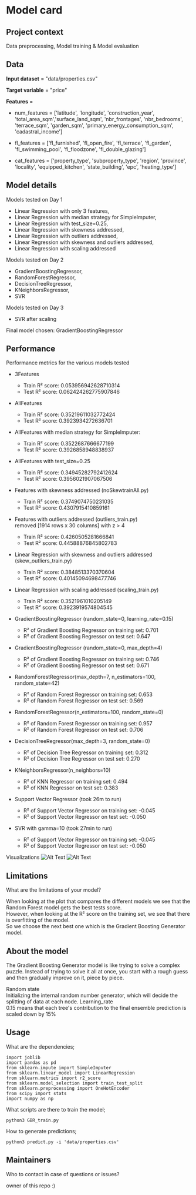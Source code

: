 # Model card

## Project context

Data preprocessing, Model training & Model evaluation

## Data

**Input dataset** = "data/properties.csv" </p>
**Target variable** = "price"</p>
**Features** =
- num_features = ['latitude', 'longitude', 'construction_year', 'total_area_sqm','surface_land_sqm', 'nbr_frontages', 'nbr_bedrooms', 'terrace_sqm', 'garden_sqm', 'primary_energy_consumption_sqm', 'cadastral_income']</p>
- fl_features = ['fl_furnished', 'fl_open_fire', 'fl_terrace', 'fl_garden', 'fl_swimming_pool', 'fl_floodzone', 'fl_double_glazing']</p>
- cat_features = ['property_type', 'subproperty_type', 'region', 'province', 'locality',
       'equipped_kitchen', 'state_building', 'epc', 'heating_type']</p>

## Model details

Models tested on Day 1
- Linear Regression with only 3 features,
- Linear Regression with median strategy for SimpleImputer,
- Linear Regression with test_size=0.25,
- Linear Regression with skewness addressed,
- Linear Regression with outliers addressed,
- Linear Regression with skewness and outliers addressed,
- Linear Regression with scaling addressed </p>

Models tested on Day 2
- GradientBoostingRegressor,
- RandomForestRegressor,
- DecisionTreeRegressor,
- KNeighborsRegressor,
- SVR

Models tested on Day 3
- SVR after scaling

Final model chosen: GradientBoostingRegressor

## Performance

Performance metrics for the various models tested
- 3Features
    - Train R² score: 0.053956942628710314
    - Test R² score: 0.062424262775907846

- AllFeatures
    - Train R² score: 0.35219611032772424
    - Test R² score: 0.3923934272636701

- AllFeatures with median strategy for SimpleImputer:
    - Train R² score: 0.3522687666677199
    - Test R² score: 0.3926858948838937

- AllFeatures with test_size=0.25
    - Train R² score: 0.34945282792412624
    - Test R² score: 0.3956021907067506

- Features with skewness addressed (noSkewtrainAll.py)
    - Train R² score: 0.3749074750231035
    - Test R² score: 0.4307915410859161

- Features with outliers addressed (outliers_train.py) <br>
    removed [1914 rows x 30 columns] with z > 4
    - Train R² score: 0.4260505281666841
    - Test R² score: 0.44588876845802783

- Linear Regression with skewness and outliers addressed (skew_outliers_train.py)
    - Train R² score: 0.3848513370370604
    - Test R² score: 0.40145094698477746

- Linear Regression with scaling addressed (scaling_train.py)
    - Train R² score: 0.3521961010205149
    - Test R² score: 0.3923919574804545

- GradientBoostingRegressor (random_state=0, learning_rate=0.15)
    - R² of Gradient Boosting Regressor on training set: 0.701
    - R² of Gradient Boosting Regressor on test set: 0.647

- GradientBoostingRegressor (random_state=0, max_depth=4)
    - R² of Gradient Boosting Regressor on training set: 0.746
    - R² of Gradient Boosting Regressor on test set: 0.671

- RandomForestRegressor(max_depth=7, n_estimators=100, random_state=42)
    - R² of Random Forest Regressor on training set: 0.653
    - R² of Random Forest Regressor on test set: 0.569

- RandomForestRegressor(n_estimators=100, random_state=0)
    - R² of Random Forest Regressor on training set: 0.957
    - R² of Random Forest Regressor on test set: 0.706

- DecisionTreeRegressor(max_depth=3, random_state=0)
    - R² of Decision Tree Regressor on training set: 0.312
    - R² of Decision Tree Regressor on test set: 0.270

- KNeighborsRegressor(n_neighbors=10)
    - R² of KNN Regressor on training set: 0.494
    - R² of KNN Regressor on test set: 0.383

- Support Vector Regressor (took 26m to run)
    - R² of Support Vector Regressor on training set: -0.045
    - R² of Support Vector Regressor on test set: -0.050


- SVR with gamma=10 (took 27min to run)
    - R² of Support Vector Regressor on training set: -0.045
    - R² of Support Vector Regressor on test set: -0.050</p>

Visualizations
![Alt Text](./knn_compare_model.png)
![Alt Text](./comparisonModels.png)

## Limitations

What are the limitations of your model?</p>
When looking at the plot that compares the different models we see that the
Random Forest model gets the best tests score. <br>
However, when looking at the R² score on the training set, we see that there is
overfitting of the model. <br>
So we choose the next best one which is the Gradient Boosting Generator model.

## About the model
The Gradient Boosting Generator model is like trying to solve a complex puzzle.
Instead of trying to solve it all at once, you start with a rough guess and then
 gradually improve on it, piece by piece.</p>
Random state <br>
 Initializing the internal random number generator, which will decide the splitting of data at each node.
Learning_rate <br>
 0.15 means that each tree's contribution to the final ensemble prediction is scaled down by 15%


## Usage

What are the dependencies;</p>
`import joblib`<br>
`import pandas as pd`<br>
`from sklearn.impute import SimpleImputer`<br>
`from sklearn.linear_model import LinearRegression`<br>
`from sklearn.metrics import r2_score`<br>
`from sklearn.model_selection import train_test_split`<br>
`from sklearn.preprocessing import OneHotEncoder`<br>
`from scipy import stats`<br>
`import numpy as np`<br>

What scripts are there to train the model;</p>
`python3 GBR_train.py`

How to generate predictions;</p>
`python3 predict.py -i 'data/properties.csv'`

## Maintainers

Who to contact in case of questions or issues?</p>
owner of this repo :)</p>
